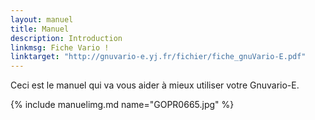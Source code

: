 ```yaml
---
layout: manuel
title: Manuel
description: Introduction
linkmsg: Fiche Vario !
linktarget: "http://gnuvario-e.yj.fr/fichier/fiche_gnuVario-E.pdf"
---
```


Ceci est le manuel qui va vous aider à mieux utiliser votre Gnuvario-E.

{% include manuelimg.md name="GOPR0665.jpg" %}
